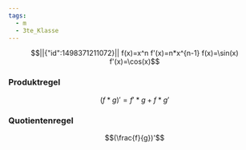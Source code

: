 ```yaml
---
tags:
  - m
  - 3te_Klasse
---
```

```math
||{"id":1498371211072}||

f(x)=x^n
f'(x)=n*x^{n-1}
f(x)=\sin(x)
f'(x)=\cos(x)
```

### Produktregel

$$(f*g)'=f'*g+f*g'$$

### Quotientenregel

$$(\frac{f}{g})'$$